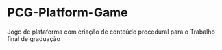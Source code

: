 # PCG-Platform-Game
Jogo de plataforma com criação de conteúdo procedural para o Trabalho final de graduação 
